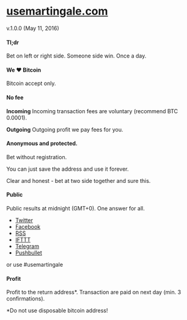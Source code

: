 # [usemartingale.com](http://usemartingale.com/)
v.1.0.0 (May 11, 2016)

#### Tl;dr
Bet on left or right side.
Someone side win.
Once a day.

#### We ♥ Bitcoin
Bitcoin accept only.

#### No fee
**Incoming**
Incoming transaction fees are voluntary (recommend BTC 0.0001).

**Outgoing**
Outgoing profit we pay fees for you.

#### Anonymous and protected.
Bet without registration.

You can just save the address and use it forever.

Clear and honest - bet at two side together and sure this.

#### Public
Public results at midnight (GMT+0). One answer for all.

* [Twitter](http://usemartingale.com/)
* [Facebook](http://usemartingale.com/)
* [RSS](http://usemartingale.com/)
* [IFTTT](http://usemartingale.com/)
* [Telegram](http://usemartingale.com/)
* [Pushbullet](http://usemartingale.com/)

or use #usemartingale

#### Profit
Profit to the return address*. Transaction are paid on next day (min. 3 confirmations).

*Do not use disposable bitcoin address!
